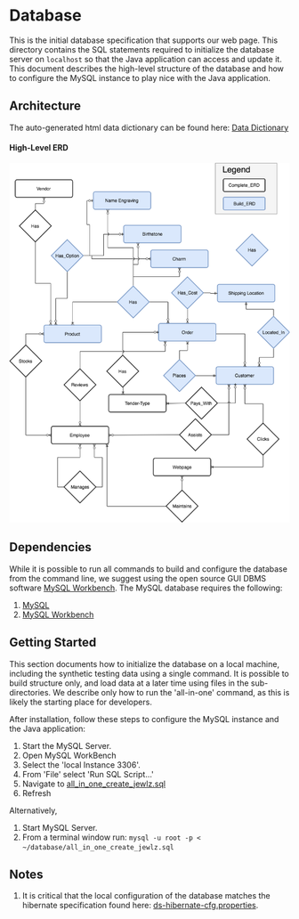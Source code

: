 # Database
This is the initial database specification that supports our web page. This directory contains the SQL statements required to initialize the database server on `localhost` so that the Java application can access and update it. This document describes the high-level structure of the database and how to configure the MySQL instance to play nice with the Java application.

## Architecture
The auto-generated html data dictionary can be found here: [Data Dictionary](http://htmlpreview.github.io/?https://github.com/KendraMBach/CIS556_Project/readmes/database/Data_Dictionary.html)

#### High-Level ERD
![ERD](ERD.png)

## Dependencies
While it is possible to run all commands to build and configure the database from the command line, we suggest using the open source GUI DBMS software [MySQL Workbench](https://dev.mysql.com/downloads/workbench/). The MySQL database requires the following:

1. [MySQL](https://dev.mysql.com/downloads/mysql/)
1. [MySQL Workbench](https://dev.mysql.com/downloads/workbench/)

## Getting Started
This section documents how to initialize the database on a local machine, including the synthetic testing data using a single command. It is possible to build structure only, and load data at a later time using files in the sub-directories. We describe only how to run the 'all-in-one' command, as this is likely the starting place for developers.

After installation, follow these steps to configure the MySQL instance and the Java application:

1. Start the MySQL Server.
1. Open MySQL WorkBench
1. Select the 'local Instance 3306'.
1. From 'File' select 'Run SQL Script...'
1. Navigate to [all_in_one_create_jewlz.sql](all_in_one_create_jewlz.sql)
1. Refresh

Alternatively,
1. Start MySQL Server.
1. From a terminal window run: `mysql -u root -p < ~/database/all_in_one_create_jewlz.sql`

## Notes
1. It is critical that the local configuration of the database matches the hibernate specification found here: [ds-hibernate-cfg.properties](SpringMVCAnnotationOnlineStore/src/main/resources/ds-hibernate-cfg.properties).
